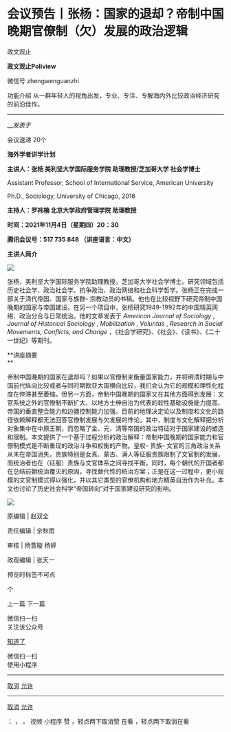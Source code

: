 

#  会议预告丨张杨：国家的退却？帝制中国晚期官僚制（欠）发展的政治逻辑

政文观止  

**政文观止Poliview** 

微信号 zhengwenguanzhi

功能介绍 从一群年轻人的视角出发，专业、专注、专解海内外比较政治经济研究的前沿佳作。

____

___发表于_

会议速递 20个

**海外学者讲学计划**

 **主讲人：张杨 美利坚大学国际服务学院 助理教授/芝加哥大学 社会学博士**

Assistant Professor, School of International Service, American University

Ph.D., Sociology, University of Chicago, 2016

**主持人：罗祎楠 北京大学政府管理学院 助理教授**

 **时间：2021年11月4日（星期四）20：30**

 **腾讯会议号：517 735 848 （讲座语言：中文）**  

 **主讲人简介**

![](/images/45/2.png)  

张杨，美利坚大学国际服务学院助理教授，芝加哥大学社会学博士。研究领域包括历史社会学、政治社会学、抗争政治、政治网络和社会科学哲学。张杨正在完成一部关于清代帝国、国家与族群-
宗教动员的书稿。他也在比较视野下研究帝制中国晚期的国家与帝国建设。在另一个项目中，张杨研究1949-1992年的中国精英网络、政治分合与日常统治。他的文章发表于
_American Journal of Sociology_ , _Journal of Historical Sociology_ ,
_Mobilization_ , _Voluntas_ , _Research in Social Movements, Conflicts, and
Change_ ，《社会学研究》、《社会》、《读书》、《二十一世纪》等期刊。

  

 **讲座摘要  
**

  

帝制中国晚期的国家在退却吗？如果以官僚制来衡量国家能力，并将明清时期与中国前代纵向比较或者与同时期欧亚大国横向比较，我们会认为它的规模和理性化程度在停滞甚至萎缩。但另一方面，帝制中国晚期的国家又在其他方面得到发展：文官系统之外的官僚制不断扩大、以地方士绅自治为代表的软性基础设施能力提高、帝国的垂直整合能力和边疆控制能力加强。目前的地理决定论以及制度和文化的路径依赖解释都无法回答官僚制发展与欠发展的悖论。其中，制度与文化解释把分析对象集中在中原王朝，而忽略了金、元、清等帝国的政治特征对于国家建设的塑造和限制。本文提供了一个基于过程分析的政治解释：帝制中国晚期的国家能力和官僚制模式是不断重现的政治斗争和权衡的产物。皇权-
贵族-
文官的三角政治关系从未在帝国消失，贵族特别是女真、蒙古、满人等征服贵族限制了文官制的发展，而统治者也在（征服）贵族与文官体系之间寻找平衡。同时，每个朝代的开国者都在总结前朝统治覆灭的原因，寻找替代性的统治方案；正是在这一过程中，更小规模的文官制模式得以强化，并以其它类型的官僚机构和地方精英自治作为补充。本文也讨论了历史社会科学“帝国转向”对于国家建设研究的影响。

![](/images/45/3.png)

原编辑 | 赵双全

责任编辑 | 佘秋雨

审核 | 杨薏璇 杨婷

政观编辑 | 张天一

  

预览时标签不可点



个

上一篇 下一篇



微信扫一扫  
关注该公众号

[知道了](javascript:;)

 微信扫一扫  
使用小程序

****

[取消](javascript:void\(0\);) [允许](javascript:void\(0\);)

****

[取消](javascript:void\(0\);) [允许](javascript:void\(0\);)

： ， 。 视频 小程序 赞 ，轻点两下取消赞 在看 ，轻点两下取消在看

